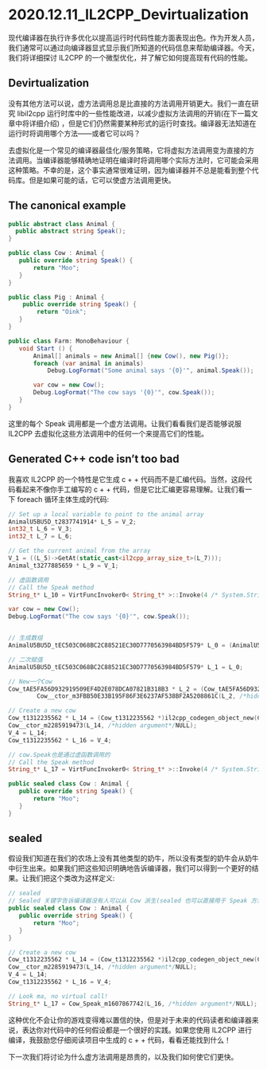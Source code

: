 # 2020.12.11_IL2CPP_Devirtualization

现代编译器在执行许多优化以提高运行时代码性能方面表现出色。作为开发人员，我们通常可以通过向编译器显式显示我们所知道的代码信息来帮助编译器。今天，我们将详细探讨 IL2CPP 的一个微型优化，并了解它如何提高现有代码的性能。

## Devirtualization

没有其他方法可以说，虚方法调用总是比直接的方法调用开销更大。我们一直在研究 libil2cpp 运行时库中的一些性能改进，以减少虚拟方法调用的开销(在下一篇文章中将详细介绍) ，但是它们仍然需要某种形式的运行时查找。编译器无法知道在运行时将调用哪个方法——或者它可以吗？

去虚拟化是一个常见的编译器最佳化/服务策略，它将虚拟方法调用变为直接的方法调用。当编译器能够精确地证明在编译时将调用哪个实际方法时，它可能会采用这种策略。不幸的是，这个事实通常很难证明，因为编译器并不总是能看到整个代码库。但是如果可能的话，它可以使虚方法调用更快。

## The canonical example

```c#
public abstract class Animal {
  public abstract string Speak();
}

public class Cow : Animal {
   public override string Speak() {
       return "Moo";
   }
}

public class Pig : Animal {
    public override string Speak() {
        return "Oink";
   }
}

public class Farm: MonoBehaviour {
   void Start () {
       Animal[] animals = new Animal[] {new Cow(), new Pig()};
       foreach (var animal in animals)
           Debug.LogFormat("Some animal says '{0}'", animal.Speak());

       var cow = new Cow();
       Debug.LogFormat("The cow says '{0}'", cow.Speak());
   }
}
```

这里的每个 Speak 调用都是一个虚方法调用。让我们看看我们是否能够说服 IL2CPP 去虚拟化这些方法调用中的任何一个来提高它们的性能。


## Generated C++ code isn’t too bad

我喜欢 IL2CPP 的一个特性是它生成 c + + 代码而不是汇编代码。当然，这段代码看起来不像你手工编写的 c + + 代码，但是它比汇编更容易理解。让我们看一下 foreach 循环主体生成的代码:

```c++
// Set up a local variable to point to the animal array
AnimalU5BU5D_t2837741914* L_5 = V_2;
int32_t L_6 = V_3;
int32_t L_7 = L_6;

// Get the current animal from the array
V_1 = ((L_5)->GetAt(static_cast<il2cpp_array_size_t>(L_7)));
Animal_t3277885659 * L_9 = V_1;

// 虚函数调用
// Call the Speak method
String_t* L_10 = VirtFuncInvoker0< String_t* >::Invoke(4 /* System.String AssemblyCSharp.Animal::Speak() */, L_9);
```

```c#
var cow = new Cow();
Debug.LogFormat("The cow says '{0}'", cow.Speak());
```

```c++

// 生成数组
AnimalU5BU5D_tEC503C068BC2C88521EC30D7770563984BD5F579* L_0 = (AnimalU5BU5D_tEC503C068BC2C88521EC30D7770563984BD5F579*)SZArrayNew(AnimalU5BU5D_tEC503C068BC2C88521EC30D7770563984BD5F579_il2cpp_TypeInfo_var, (uint32_t)2);

// 二次赋值
AnimalU5BU5D_tEC503C068BC2C88521EC30D7770563984BD5F579* L_1 = L_0;

// New一个Cow
Cow_tAE5FA56D932919509EF4D2E078DCA07821B318B3 * L_2 = (Cow_tAE5FA56D932919509EF4D2E078DCA07821B318B3 *)il2cpp_codegen_object_new(Cow_tAE5FA56D932919509EF4D2E078DCA07821B318B3_il2cpp_TypeInfo_var);
		Cow__ctor_m3FBB50E33B195F86F3E6237AF538BF2A5208861C(L_2, /*hidden argument*/NULL);

// Create a new cow
Cow_t1312235562 * L_14 = (Cow_t1312235562 *)il2cpp_codegen_object_new(Cow_t1312235562_il2cpp_TypeInfo_var);
Cow__ctor_m2285919473(L_14, /*hidden argument*/NULL);
V_4 = L_14;
Cow_t1312235562 * L_16 = V_4;

// cow.Speak也是通过虚函数调用的
// Call the Speak method
String_t* L_17 = VirtFuncInvoker0< String_t* >::Invoke(4 /* System.String AssemblyCSharp.Cow::Speak() */, L_16);
```

```c#
public sealed class Cow : Animal {
   public override string Speak() {
       return "Moo";
   }
}
```


##  sealed
假设我们知道在我们的农场上没有其他类型的奶牛，所以没有类型的奶牛会从奶牛中衍生出来。如果我们把这些知识明确地告诉编译器，我们可以得到一个更好的结果。让我们把这个类改为这样定义:

```c#
// sealed
// Sealed 关键字告诉编译器没有人可以从 Cow 派生(sealed 也可以直接用于 Speak 方法)。现在 IL2CPP 有信心直接调用方法:
public sealed class Cow : Animal {
   public override string Speak() {
       return "Moo";
   }
}
```

```c++
// Create a new cow
Cow_t1312235562 * L_14 = (Cow_t1312235562 *)il2cpp_codegen_object_new(Cow_t1312235562_il2cpp_TypeInfo_var);
Cow__ctor_m2285919473(L_14, /*hidden argument*/NULL);
V_4 = L_14;
Cow_t1312235562 * L_16 = V_4;

// Look ma, no virtual call!
String_t* L_17 = Cow_Speak_m1607867742(L_16, /*hidden argument*/NULL);
```

这种优化不会让你的游戏变得难以置信的快，但是对于未来的代码读者和编译器来说，表达你对代码中的任何假设都是一个很好的实践。如果您使用 IL2CPP 进行编译，我鼓励您仔细阅读项目中生成的 c + + 代码，看看还能找到什么！

下一次我们将讨论为什么虚方法调用是昂贵的，以及我们如何使它们更快。
